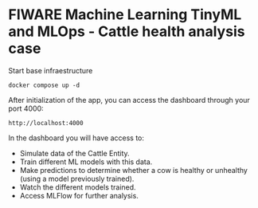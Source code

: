 # FIWARE Machine Learning TinyML and MLOps - Cattle health analysis case

Start base infraestructure
```
docker compose up -d
```
After initialization of the app, you can access the dashboard through your port 4000:

```
http://localhost:4000
```

In the dashboard you will have access to:
  - Simulate data of the Cattle Entity.
  - Train different ML models with this data.
  - Make predictions to determine whether a cow is healthy or unhealthy (using a model previously trained).
  - Watch the different models trained.
  - Access MLFlow for further analysis.
